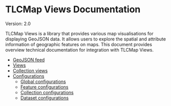 # TLCMap Views Documentation

Version: 2.0

TLCMap Views is a library that provides various map visualisations for displaying GeoJSON data. It allows users to
explore the spatial and attribute information of geographic features on maps. This document provides overview technical
documentation for integration with TLCMap Views.

- [GeoJSON feed](./geojson-feed.md)
- [Views](./views.md)
- [Collection views](./collection-views.md)
- [Configurations](./configurations.md)
  - [Global configurations](./global-configurations.md)
  - [Feature configurations](./feature-configurations.md)
  - [Collection configurations](./collection-configurations.md)
  - [Dataset configurations](./dataset-configurations.md)
